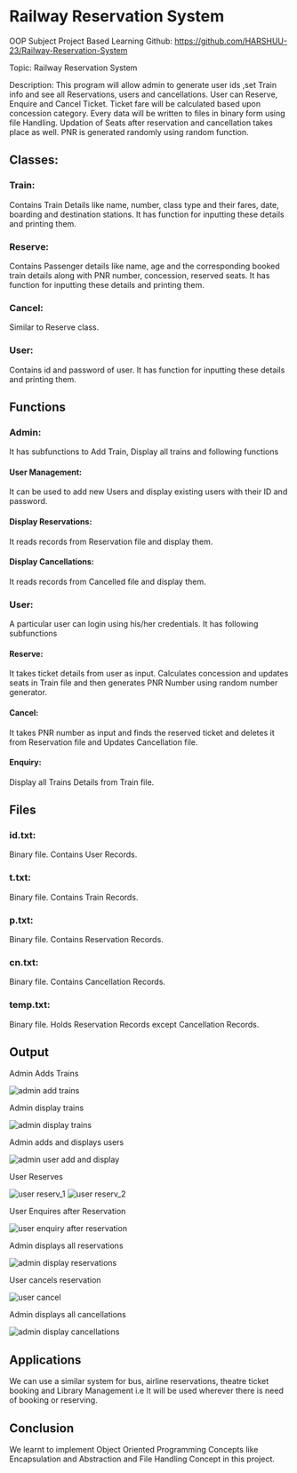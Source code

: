 # Railway Reservation System

OOP Subject Project Based Learning 
Github: https://github.com/HARSHUU-23/Railway-Reservation-System

Topic: Railway Reservation System

Description: This program will allow admin to generate user ids ,set Train info and see all Reservations, users and cancellations. User can Reserve, Enquire and Cancel Ticket. Ticket fare will be calculated based upon concession category. Every data will be written to files in binary form using file Handling. Updation of Seats after reservation and cancellation takes place as well. PNR is generated randomly using random function.

## Classes:

### Train: 

Contains Train Details like name, number, class type and their fares, date, boarding and destination stations. It has function for inputting these details and printing them.

### Reserve: 

Contains Passenger details like name, age and the corresponding booked train details along with PNR number, concession, reserved seats. It has function for inputting these details and printing them.

### Cancel: 

Similar to Reserve class.

### User:
Contains id and password of user. It has function for inputting these details and printing them.

## Functions

### Admin:

It has subfunctions to Add Train, Display all trains and following functions

#### User Management: 

It can be used to add new Users and display existing users with their ID and password.

#### Display Reservations:

It reads records from Reservation file and display them.

#### Display Cancellations:

It reads records from Cancelled file and display them.

### User: 

A particular user can login using his/her credentials. It has following subfunctions

#### Reserve:

It takes ticket details from user as input. Calculates concession and updates seats in Train file and then generates PNR Number using random number generator.

#### Cancel:

It takes PNR number as input and finds the reserved ticket and deletes it from Reservation file and Updates Cancellation file.

#### Enquiry:

Display all Trains Details from Train file.

## Files

### id.txt: 
Binary file. Contains User Records.

### t.txt:
Binary file. Contains Train Records.

### p.txt:
Binary file. Contains Reservation Records.

### cn.txt:
Binary file. Contains Cancellation Records.

### temp.txt:
Binary file. Holds Reservation Records except Cancellation Records.

## Output

Admin Adds Trains

![admin add trains](https://user-images.githubusercontent.com/63101268/99869289-cbb8dc00-2bef-11eb-9715-c09c270a3577.jpg)

Admin display trains

![admin display trains](https://user-images.githubusercontent.com/63101268/99869296-cf4c6300-2bef-11eb-92bf-c4073e1c58ed.jpg)

Admin adds and displays users

![admin user add and display](https://user-images.githubusercontent.com/63101268/99869297-cfe4f980-2bef-11eb-8e30-4a3fc541b072.jpg)

User Reserves

![user reserv_1](https://user-images.githubusercontent.com/63101268/99869301-d1aebd00-2bef-11eb-97c1-9e396ac74d0a.jpg)
![user reserv_2](https://user-images.githubusercontent.com/63101268/99869302-d2475380-2bef-11eb-81ac-091fc6618de4.jpg)

User Enquires after Reservation

![user enquiry after reservation](https://user-images.githubusercontent.com/63101268/99869299-d1162680-2bef-11eb-989c-194a80dec75e.jpg)

Admin displays all reservations

![admin display reservations](https://user-images.githubusercontent.com/63101268/99869295-ceb3cc80-2bef-11eb-950f-fd3448fc85fc.jpg)

User cancels reservation

![user cancel](https://user-images.githubusercontent.com/63101268/99869298-d07d9000-2bef-11eb-8a90-5c15e71f225c.jpg)

Admin displays all cancellations

![admin display cancellations](https://user-images.githubusercontent.com/63101268/99869291-cd829f80-2bef-11eb-90de-ca1d2fb4e60e.jpg)


## Applications
We can use a similar system for bus, airline reservations, theatre ticket booking and Library Management i.e It will be used wherever there is need of booking or reserving. 

## Conclusion
We learnt to implement Object Oriented Programming Concepts like Encapsulation and Abstraction and File Handling Concept in this project.
